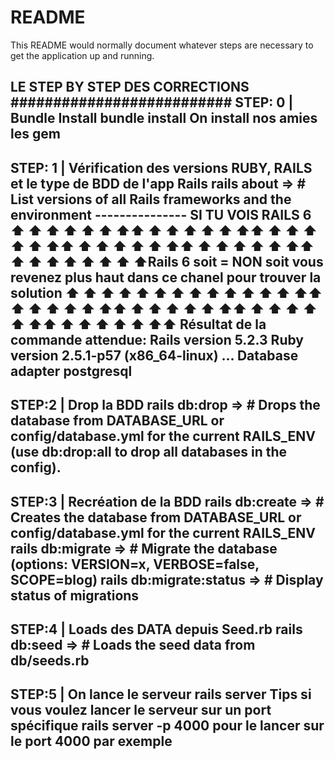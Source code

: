 # README

This README would normally document whatever steps are necessary to get the
application up and running.


 LE STEP BY STEP DES CORRECTIONS ##########################
STEP: 0 | Bundle Install
bundle install
On install nos amies les gem
---------------------------------------------------------------------
STEP: 1 | Vérification des versions RUBY, RAILS et le type de BDD de l'app Rails
rails about => # List versions of all Rails frameworks and the environment
--------------- SI TU VOIS RAILS 6
:arrow_up: :arrow_up: :arrow_up: :arrow_up: :arrow_up: :arrow_up: :arrow_up::arrow_up: :arrow_up: :arrow_up: :arrow_up: :arrow_up: :arrow_up: :arrow_up::arrow_up: :arrow_up: :arrow_up: :arrow_up: :arrow_up: :arrow_up: :arrow_up::arrow_up: :arrow_up: :arrow_up: :arrow_up: :arrow_up: :arrow_up: :arrow_up::arrow_up: :arrow_up: :arrow_up: :arrow_up: :arrow_up: :arrow_up: :arrow_up::arrow_up: :arrow_up: 
:arrow_up: :arrow_up: :arrow_up: :arrow_up: :arrow_up: :arrow_up: :arrow_up:Rails 6 soit = NON soit vous revenez plus haut dans ce chanel pour trouver la solution :arrow_up: :arrow_up: :arrow_up: :arrow_up: :arrow_up: :arrow_up: :arrow_up:
:arrow_up: :arrow_up: :arrow_up: :arrow_up: :arrow_up: :arrow_up: :arrow_up::arrow_up: :arrow_up: :arrow_up: :arrow_up: :arrow_up: :arrow_up: :arrow_up::arrow_up: :arrow_up: :arrow_up: :arrow_up: :arrow_up: :arrow_up: :arrow_up::arrow_up: :arrow_up: :arrow_up: :arrow_up: :arrow_up: :arrow_up: :arrow_up::arrow_up: :arrow_up: :arrow_up: :arrow_up: :arrow_up: :arrow_up: :arrow_up::arrow_up:
Résultat de la commande attendue:
Rails version             5.2.3
Ruby version              2.5.1-p57 (x86_64-linux)
...
Database adapter          postgresql
---------------------------------------------------------------------
STEP:2 | Drop la BDD
rails db:drop => # Drops the database from DATABASE_URL or config/database.yml for the current RAILS_ENV (use db:drop:all to drop all databases in the config).
---------------------------------------------------------------------
STEP:3 | Recréation de la BDD
rails db:create => # Creates the database from DATABASE_URL or config/database.yml for the current RAILS_ENV
rails db:migrate => # Migrate the database (options: VERSION=x, VERBOSE=false, SCOPE=blog)
rails db:migrate:status => # Display status of migrations
---------------------------------------------------------------------
STEP:4 | Loads des DATA depuis Seed.rb
rails db:seed => # Loads the seed data from db/seeds.rb
---------------------------------------------------------------------
STEP:5 | On lance le serveur
rails server
Tips si vous voulez lancer le serveur sur un port spécifique
rails server -p 4000 pour le lancer sur le port 4000 par exemple
---------------------------------------------------------------------
